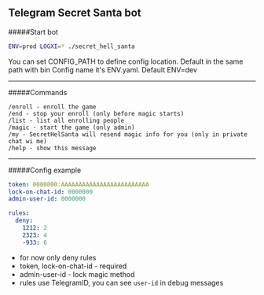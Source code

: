 Telegram Secret Santa bot
-------------------------

#####Start bot
```bash
ENV=prod LOGXI=* ./secret_hell_santa
```

You can set CONFIG_PATH to define config location. Default in the same path with bin
Config name it's ENV.yaml. Default ENV=dev

***

#####Commands
```
/enroll - enroll the game
/end - stop your enroll (only before magic starts)
/list - list all enrolling people
/magic - start the game (only admin)
/my - SecretHelSanta will resend magic info for you (only in private chat wi me)
/help - show this message
```

***

#####Config example
```yaml
token: 0000000:AAAAAAAAAAAAAAAAAAAAAAAAA
lock-on-chat-id: 0000000
admin-user-id: 0000000

rules:
  deny:
    1212: 2
    2323: 4
    -933: 6

```
 - for now only deny rules
 - token, lock-on-chat-id - required
 - admin-user-id - lock magic method
 - rules use TelegramID, you can see `user-id` in debug messages
 
